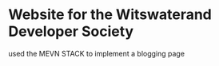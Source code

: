 # Website for the Witswaterand Developer Society 

used the MEVN STACK to implement a blogging page
